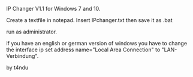 IP Changer V1.1 for Windows 7 and 10.

Create a textfile in notepad.
Insert IPchanger.txt then save it as .bat

run as administrator.

if you have an english or german version of windows you have to change the 
interface ip set address name="Local Area Connection"  to "LAN-Verbindung".

by t4ndu

